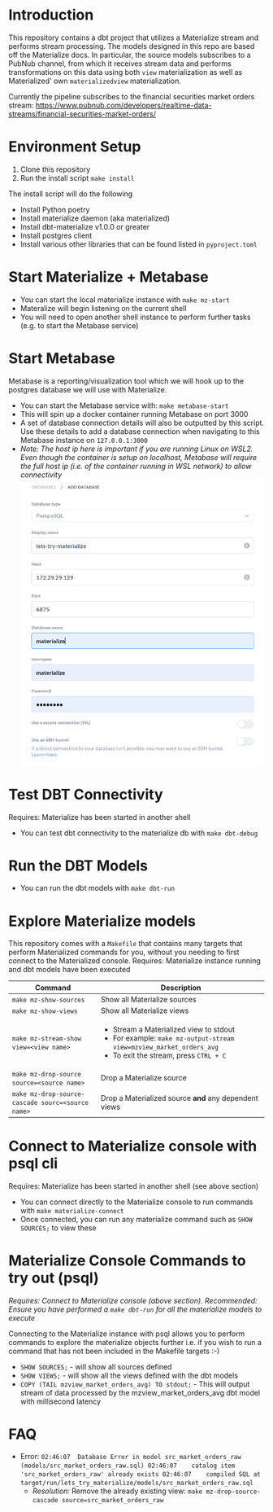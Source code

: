 # Introduction
This repository contains a dbt project that utilizes a Materialize stream and performs stream processing. The models designed in this repo are based off the Materialize docs. In particular, the source models subscribes to a PubNub channel, from which it receives stream data and performs transformations on this data using both `view` materialization as well as Materialized' own `materializedview` materialization.

Currently the pipeline subscribes to the financial securities market orders stream: https://www.pubnub.com/developers/realtime-data-streams/financial-securities-market-orders/

# Environment Setup

 1. Clone this repository
 2. Run the install script `make install`

The install script will do the following
 - Install Python poetry
 - Install materialize daemon (aka materialized)
 - Install dbt-materialize v1.0.0 or greater
 - Install postgres client
 - Install various other libraries that can be found listed in `pyproject.toml`

# Start Materialize + Metabase

 - You can start the local materialize instance with `make mz-start`
 - Materalize will begin listening on the current shell
 - You will need to open another shell instance to perform further tasks (e.g. to start the Metabase service)

# Start Metabase
Metabase is a reporting/visualization tool which we will hook up to the postgres database we will use with Materialize.

 - You can start the Metabase service with: `make metabase-start`
 - This will spin up a docker container running Metabase on port 3000
 - A set of database connection details will also be outputted by this script. Use these details to add a database connection when navigating to this Metabase instance on `127.0.0.1:3000`
 - *Note: The host ip here is important if you are running Linux on WSL2. Even though the container is setup on localhost, Metabase will require the full host ip (i.e. of the container running in WSL network) to allow connectivity*
 ![](_resources/metabasepic1.png)

# Test DBT Connectivity
Requires: Materialize has been started in another shell
 - You can test dbt connectivity to the materialize db with `make dbt-debug`

# Run the DBT Models

 - You can run the dbt models with `make dbt-run`

# Explore Materialize models
This repository comes with a `Makefile` that contains many targets that perform Materialized commands for you, without you needing to first connect to the Materialized console.
Requires: Materialize instance running and dbt models have been executed

| Command  | Description |
| ------------- | ------------- |
| `make mz-show-sources`  | Show all Materialize sources |
| `make mz-show-views` | Show all Materialize views  |
| `make mz-stream-show view=<view name>` |  <ul><li>Stream a Materialized view to stdout</li><li>For example: `make mz-output-stream view=mzview_market_orders_avg`</li><li>To exit the stream, press `CTRL + C` </li></ul>
| `make mz-drop-source source=<source name>` | Drop a Materialize source |
| `make mz-drop-source-cascade sourc=<source name>` | Drop a Materialized source **and** any dependent views  |

# Connect to Materialize console with psql cli
Requires: Materialize has been started in another shell (see above section)
 - You can connect directly to the Materialize console to run commands with `make materialize-connect`
 - Once connected, you can run any materialize command such as `SHOW SOURCES;` to view these

# Materialize Console Commands to try out (psql)
*Requires: Connect to Materialize console (above section).*
*Recommended: Ensure you have performed a `make dbt-run` for all the materialize models to execute*

Connecting to the Materialize instance with psql allows you to perform commands to explore the materialize objects further i.e. if you wish to run a command that has not been included in the Makefile targets :-)
 - `SHOW SOURCES;` - will show all sources defined
 - `SHOW VIEWS;` - will show all the views defined with the dbt models
 - `COPY (TAIL mzview_market_orders_avg) TO stdout;` - This will output stream of data processed by the mzview_market_orders_avg dbt model with millisecond latency

# FAQ

 - Error: ```
            02:46:07  Database Error in model src_market_orders_raw (models/src_market_orders_raw.sql)
            02:46:07    catalog item 'src_market_orders_raw' already exists
            02:46:07    compiled SQL at target/run/lets_try_materialize/models/src_market_orders_raw.sql
        ```
   - *Resolution:* Remove the already existing view: `make mz-drop-source-cascade source=src_market_orders_raw`
